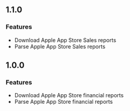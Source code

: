## 1.1.0

### Features

* Download Apple App Store Sales reports
* Parse Apple App Store Sales reports

## 1.0.0

### Features

* Download Apple App Store financial reports
* Parse Apple App Store financial reports